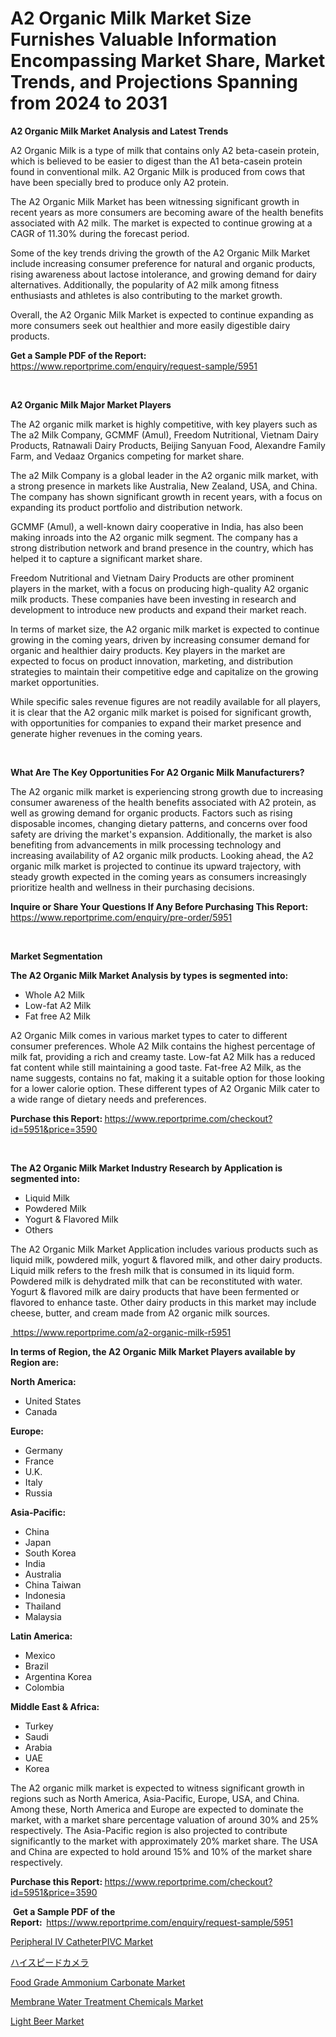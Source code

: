 <p><h1>A2 Organic Milk Market Size Furnishes Valuable Information Encompassing Market Share, Market Trends, and Projections Spanning from 2024 to 2031</h1></p><p><strong>A2 Organic Milk Market Analysis and Latest Trends</strong></p>
<p><p>A2 Organic Milk is a type of milk that contains only A2 beta-casein protein, which is believed to be easier to digest than the A1 beta-casein protein found in conventional milk. A2 Organic Milk is produced from cows that have been specially bred to produce only A2 protein.</p><p>The A2 Organic Milk Market has been witnessing significant growth in recent years as more consumers are becoming aware of the health benefits associated with A2 milk. The market is expected to continue growing at a CAGR of 11.30% during the forecast period.</p><p>Some of the key trends driving the growth of the A2 Organic Milk Market include increasing consumer preference for natural and organic products, rising awareness about lactose intolerance, and growing demand for dairy alternatives. Additionally, the popularity of A2 milk among fitness enthusiasts and athletes is also contributing to the market growth.</p><p>Overall, the A2 Organic Milk Market is expected to continue expanding as more consumers seek out healthier and more easily digestible dairy products.</p></p>
<p><strong>Get a Sample PDF of the Report:&nbsp;</strong> <a href="https://www.reportprime.com/enquiry/request-sample/5951">https://www.reportprime.com/enquiry/request-sample/5951</a></p>
<p>&nbsp;</p>
<p><strong>A2 Organic Milk Major Market Players</strong></p>
<p><p>The A2 organic milk market is highly competitive, with key players such as The a2 Milk Company, GCMMF (Amul), Freedom Nutritional, Vietnam Dairy Products, Ratnawali Dairy Products, Beijing Sanyuan Food, Alexandre Family Farm, and Vedaaz Organics competing for market share. </p><p>The a2 Milk Company is a global leader in the A2 organic milk market, with a strong presence in markets like Australia, New Zealand, USA, and China. The company has shown significant growth in recent years, with a focus on expanding its product portfolio and distribution network.</p><p>GCMMF (Amul), a well-known dairy cooperative in India, has also been making inroads into the A2 organic milk segment. The company has a strong distribution network and brand presence in the country, which has helped it to capture a significant market share.</p><p>Freedom Nutritional and Vietnam Dairy Products are other prominent players in the market, with a focus on producing high-quality A2 organic milk products. These companies have been investing in research and development to introduce new products and expand their market reach.</p><p>In terms of market size, the A2 organic milk market is expected to continue growing in the coming years, driven by increasing consumer demand for organic and healthier dairy products. Key players in the market are expected to focus on product innovation, marketing, and distribution strategies to maintain their competitive edge and capitalize on the growing market opportunities.</p><p>While specific sales revenue figures are not readily available for all players, it is clear that the A2 organic milk market is poised for significant growth, with opportunities for companies to expand their market presence and generate higher revenues in the coming years.</p></p>
<p>&nbsp;</p>
<p><strong>What Are The Key Opportunities For A2 Organic Milk Manufacturers?</strong></p>
<p><p>The A2 organic milk market is experiencing strong growth due to increasing consumer awareness of the health benefits associated with A2 protein, as well as growing demand for organic products. Factors such as rising disposable incomes, changing dietary patterns, and concerns over food safety are driving the market's expansion. Additionally, the market is also benefiting from advancements in milk processing technology and increasing availability of A2 organic milk products. Looking ahead, the A2 organic milk market is projected to continue its upward trajectory, with steady growth expected in the coming years as consumers increasingly prioritize health and wellness in their purchasing decisions.</p></p>
<p><strong>Inquire or Share Your Questions If Any Before Purchasing This Report:</strong> <a href="https://www.reportprime.com/enquiry/pre-order/5951">https://www.reportprime.com/enquiry/pre-order/5951</a></p>
<p>&nbsp;</p>
<p><strong>Market Segmentation</strong></p>
<p><strong>The A2 Organic Milk Market Analysis by types is segmented into:</strong></p>
<p><ul><li>Whole A2 Milk</li><li>Low-fat A2 Milk</li><li>Fat free A2 Milk</li></ul></p>
<p><p>A2 Organic Milk comes in various market types to cater to different consumer preferences. Whole A2 Milk contains the highest percentage of milk fat, providing a rich and creamy taste. Low-fat A2 Milk has a reduced fat content while still maintaining a good taste. Fat-free A2 Milk, as the name suggests, contains no fat, making it a suitable option for those looking for a lower calorie option. These different types of A2 Organic Milk cater to a wide range of dietary needs and preferences.</p></p>
<p><strong>Purchase this Report:&nbsp;</strong><a href="https://www.reportprime.com/checkout?id=5951&price=3590">https://www.reportprime.com/checkout?id=5951&price=3590</a></p>
<p>&nbsp;</p>
<p><strong>The A2 Organic Milk Market Industry Research by Application is segmented into:</strong></p>
<p><ul><li>Liquid Milk</li><li>Powdered Milk</li><li>Yogurt & Flavored Milk</li><li>Others</li></ul></p>
<p><p>The A2 Organic Milk Market Application includes various products such as liquid milk, powdered milk, yogurt & flavored milk, and other dairy products. Liquid milk refers to the fresh milk that is consumed in its liquid form. Powdered milk is dehydrated milk that can be reconstituted with water. Yogurt & flavored milk are dairy products that have been fermented or flavored to enhance taste. Other dairy products in this market may include cheese, butter, and cream made from A2 organic milk sources.</p></p>
<p><a href="https://www.reportprime.com/a2-organic-milk-r5951">&nbsp;https://www.reportprime.com/a2-organic-milk-r5951</a></p>
<p><strong>In terms of Region, the A2 Organic Milk Market Players available by Region are:</strong></p>
<p>
    <p> <strong> North America: </strong>
        <ul>
            <li>United States</li>
            <li>Canada</li>
        </ul>
        </p> 
    <p> <strong> Europe: </strong>
        <ul>
            <li>Germany</li>
            <li>France</li>
            <li>U.K.</li>
            <li>Italy</li>
            <li>Russia</li>
        </ul>
        </p> 
    <p> <strong> Asia-Pacific: </strong>
        <ul>
            <li>China</li>
            <li>Japan</li>
            <li>South Korea</li>
            <li>India</li>
            <li>Australia</li>
            <li>China Taiwan</li>
            <li>Indonesia</li>
            <li>Thailand</li>
            <li>Malaysia</li>
        </ul>
        </p> 
    <p> <strong> Latin America: </strong>
        <ul>
            <li>Mexico</li>
            <li>Brazil</li>
            <li>Argentina Korea</li>
            <li>Colombia</li>
        </ul>
        </p> 
    <p> <strong> Middle East & Africa: </strong>
        <ul>
            <li>Turkey</li>
            <li>Saudi</li>
            <li>Arabia</li>
            <li>UAE</li>
            <li>Korea</li>
        </ul>
    </p>
    </p>
<p><p>The A2 organic milk market is expected to witness significant growth in regions such as North America, Asia-Pacific, Europe, USA, and China. Among these, North America and Europe are expected to dominate the market, with a market share percentage valuation of around 30% and 25% respectively. The Asia-Pacific region is also projected to contribute significantly to the market with approximately 20% market share. The USA and China are expected to hold around 15% and 10% of the market share respectively.</p></p>
<p><strong>Purchase this Report: </strong><a href="https://www.reportprime.com/checkout?id=5951&price=3590">https://www.reportprime.com/checkout?id=5951&price=3590</a></p>
<p>&nbsp;<strong>Get a Sample PDF of the Report:&nbsp;&nbsp;</strong><a href="https://www.reportprime.com/enquiry/request-sample/5951">https://www.reportprime.com/enquiry/request-sample/5951</a></p>
<p><strong></strong></p>
<p><p><a href="https://issuu.com/reportprime-2/docs/peripheral-iv-catheterpivc-market-s_6f38f470db68ae">Peripheral IV CatheterPIVC Market</a></p><p><a href="https://medium.com/@tinm5qterney/%E3%83%8F%E3%82%A4%E3%82%B9%E3%83%94%E3%83%BC%E3%83%89%E3%82%AB%E3%83%A1%E3%83%A9%E7%94%A3%E6%A5%AD%E5%88%86%E6%9E%90%E3%83%AC%E3%83%9D%E3%83%BC%E3%83%88-%E5%B8%82%E5%A0%B4%E8%A6%8F%E6%A8%A1-%E3%82%B7%E3%82%A7%E3%82%A2-%E3%82%A2%E3%83%97%E3%83%AA%E3%82%B1%E3%83%BC%E3%82%B7%E3%83%A7%E3%83%B3-%E5%9C%B0%E5%9F%9F-%E7%AB%B6%E4%BA%89%E6%88%A6%E7%95%A5%E5%88%A5%E3%81%AE%E3%83%88%E3%83%AC%E3%83%B3%E3%83%89-2024%E5%B9%B4-2031%E5%B9%B4-5b829ff78425">ハイスピードカメラ</a></p><p><a href="https://medium.com/@amandaexton567/food-grade-ammonium-carbonate-market-share-and-new-trends-analysis-by-its-type-application-b3102dc2e1f7">Food Grade Ammonium Carbonate Market</a></p><p><a href="https://medium.com/@bradleyills65767/global-membrane-water-treatment-chemicals-market-share-and-growth-opportunities-and-market-size-41ab4192a7e8">Membrane Water Treatment Chemicals Market</a></p><p><a href="https://github.com/dancokkoe288/Market-Research-Report-List-1/blob/main/light-beer-market.md">Light Beer Market</a></p></p>
